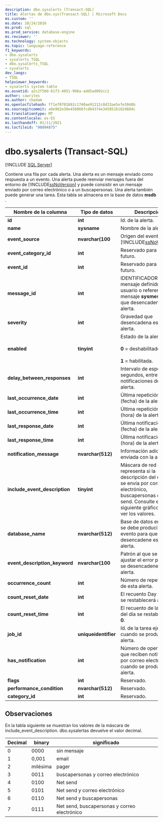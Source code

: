 ```yaml
---
description: dbo.sysalerts (Transact-SQL)
title: Alertas de dbo.sys(Transact-SQL) | Microsoft Docs
ms.custom: ''
ms.date: 10/24/2016
ms.prod: sql
ms.prod_service: database-engine
ms.reviewer: ''
ms.technology: system-objects
ms.topic: language-reference
f1_keywords:
- dbo.sysalerts
- sysalerts_TSQL
- dbo.sysalerts_TSQL
- sysalerts
dev_langs:
- TSQL
helpviewer_keywords:
- sysalerts system table
ms.assetid: a2c2f50d-61f3-4951-996a-add5ad092cc2
author: cawrites
ms.author: chadam
ms.openlocfilehash: ff1e70701882c1740ae91212c8d33ae5e7e3040b
ms.sourcegitcommit: a9e982e30e458866fcd64374e3458516182d604c
ms.translationtype: MT
ms.contentlocale: es-ES
ms.lasthandoff: 01/11/2021
ms.locfileid: "98094875"
---
```

# <a name="dbosysalerts-transact-sql"></a>dbo.sysalerts (Transact-SQL)
[!INCLUDE [SQL Server](../../includes/applies-to-version/sqlserver.md)]

  Contiene una fila por cada alerta. Una alerta es un mensaje enviado como respuesta a un evento. Una alerta puede reenviar mensajes fuera del entorno de [!INCLUDE[ssNoVersion](../../includes/ssnoversion-md.md)] y puede consistir en un mensaje enviado por correo electrónico o a un buscapersonas. Una alerta también puede generar una tarea.  Esta tabla se almacena en la base de datos **msdb** .
  
|Nombre de la columna|Tipo de datos|Descripción|  
|-----------------|---------------|-----------------|  
|**id**|**int**|Id. de la alerta.|  
|**name**|**sysname**|Nombre de la alerta.|  
|**event_source**|**nvarchar(100**|Origen del evento: [!INCLUDE[ssNoVersion](../../includes/ssnoversion-md.md)].|  
|**event_category_id**|**int**|Reservado para un uso futuro.|  
|**event_id**|**int**|Reservado para un uso futuro.|  
|**message_id**|**int**|IDENTIFICADOR de mensaje definido por el usuario o referencia al mensaje **sysmessages** que desencadena esta alerta.|  
|**severity**|**int**|Gravedad que desencadena esta alerta.|  
|**enabled**|**tinyint**|Estado de la alerta:<br /><br /> **0** = deshabilitado.<br /><br /> **1** = habilitada.|  
|**delay_between_responses**|**int**|Intervalo de espera, en segundos, entre las notificaciones de esta alerta.|  
|**last_occurrence_date**|**int**|Última repetición (fecha) de la alerta.|  
|**last_occurrence_time**|**int**|Última repeticiónn (hora) de la alerta.|  
|**last_response_date**|**int**|Última notificación (fecha) de la alerta.|  
|**last_response_time**|**int**|Última notificación (hora) de la alerta.|  
|**notification_message**|**nvarchar(512)**|Información adicional enviada con la alerta.|  
|**include_event_description**|**tinyint**|Máscara de red que representa si la descripción del evento se envía por correo electrónico, buscapersonas o net send. Consulte el siguiente gráfico para ver los valores.|  
|**database_name**|**nvarchar(512)**|Base de datos en la que se debe producir el evento para que se desencadene esta alerta.|  
|**event_description_keyword**|**nvarchar(100**|Patrón al que se debe ajustar el error para que se desencadene la alerta.|  
|**occurrence_count**|**int**|Número de repeticiones de esta alerta.|  
|**count_reset_date**|**int**|El recuento Day (Date) se restablecerá a **0**.|  
|**count_reset_time**|**int**|El recuento de la hora del día se restablecerá a **0**.|  
|**job_id**|**uniqueidentifier**|Id. de la tarea ejecutada cuando se produce esta alerta.|  
|**has_notification**|**int**|Número de operadores que reciben notificación por correo electrónico cuando se produce la alerta.|  
|**flags**|**int**|Reservado.|  
|**performance_condition**|**nvarchar(512)**|Reservado.|  
|**category_id**|**int**|Reservado.|  
  
 ## <a name="remarks"></a>Observaciones

En la tabla siguiente se muestran los valores de la máscara de include_event_description. dbo.sysalertas devuelve el valor decimal. 

|Decimal | binary | significado |
|------|------|------|
|0 |0000 |sin mensaje |
|1 |0,001 |email |
|2 |milésima |pager |
|3 |0011 |buscapersonas y correo electrónico |
|4 |0100 |Net send |
|5 |0101 |Net send y correo electrónico |
|6 |0110 |Net send y buscapersonas |
|7 |0111 |Net send, buscapersonas y correo electrónico |
  
